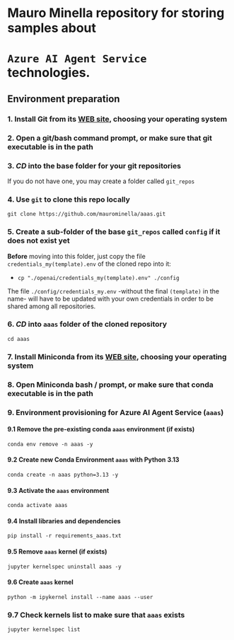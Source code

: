 # Mauro Minella repository for storing samples about<br/>
# `Azure AI Agent Service`  technologies.

## Environment preparation

### 1. Install Git from its [WEB site](https://git-scm.com/downloads), choosing your operating system

### 2. Open a git/bash command prompt, or make sure that git executable is in the path

### 3. ***CD*** into the base folder for your git repositories
If you do not have one, you may create a folder called `git_repos`

### 4. Use `git` to clone this repo locally
```git clone https://github.com/maurominella/aaas.git```

### 5. Create a sub-folder of the base `git_repos` called `config` if it does not exist yet
**Before** moving into this folder, just copy the file `credentials_my(template).env` of the cloned repo into it:
- ```cp "./openai/credentials_my(template).env" ./config```

The file `./config/credentials_my.env` -without the final `(template)` in the name- will have to be updated with your own credentials in order to be shared among all repositories.

### 6. ***CD*** into `aaas` folder of the cloned repository
```cd aaas```

### 7. Install Miniconda from its [WEB site](https://www.anaconda.com/docs/getting-started/miniconda/install), choosing your operating system

### 8. Open Miniconda bash / prompt, or make sure that conda executable is in the path

### 9. Environment provisioning for Azure AI Agent Service (`aaas`)

#### 9.1 Remove the pre-existing conda `aaas` environment (if exists)
```conda env remove -n aaas -y```

#### 9.2 Create new Conda Environment `aaas` with Python 3.13
```conda create -n aaas python=3.13 -y```

#### 9.3 Activate the `aaas` environment
```conda activate aaas```

#### 9.4 Install libraries and dependencies
```pip install -r requirements_aaas.txt```

#### 9.5 Remove `aaas` kernel (if exists)
```jupyter kernelspec uninstall aaas -y```

#### 9.6 Create `aaas` kernel 
```python -m ipykernel install --name aaas --user```

### 9.7 Check kernels list to make sure that `aaas` exists
```jupyter kernelspec list```
